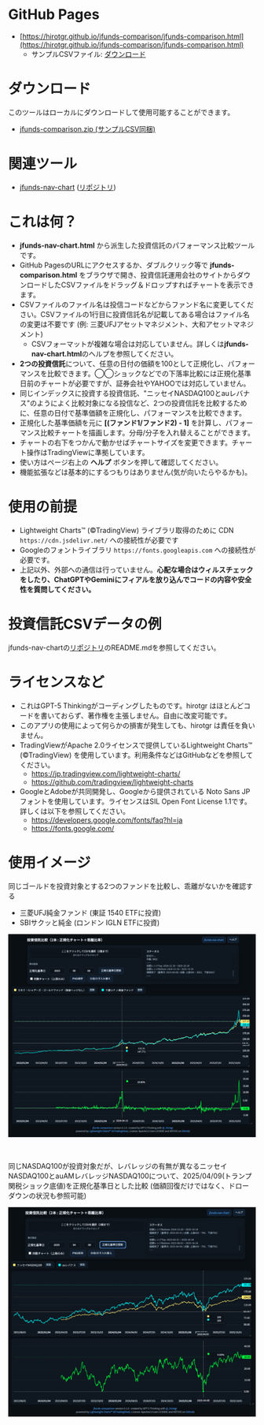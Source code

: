 
# GitHub Pages

* [https://hirotgr.github.io/jfunds-comparison/jfunds-comparison.html](https://hirotgr.github.io/jfunds-comparison/jfunds-comparison.html)
  * サンプルCSVファイル: [ダウンロード](https://raw.githubusercontent.com/hirotgr/jfunds-nav-chart/main/sample-csv.zip)

# ダウンロード

このツールはローカルにダウンロードして使用可能することができます。

* [jfunds-comparison.zip (サンプルCSV同梱)](https://raw.githubusercontent.com/hirotgr/jfunds-comparison/main/jfunds-comparison.zip)

# 関連ツール

* [jfunds-nav-chart](https://hirotgr.github.io/jfunds-nav-chart/jfunds-nav-chart.html) ([リポジトリ](https://github.com/hirotgr/jfunds-nav-chart))

# これは何？

* **jfunds-nav-chart.html** から派生した投資信託のパフォーマンス比較ツールです。
* GitHub PagesのURLにアクセスするか、ダブルクリック等で **jfunds-comparison.html** をブラウザで開き、投資信託運用会社のサイトからダウンロードしたCSVファイルをドラッグ＆ドロップすればチャートを表示できます。
* CSVファイルのファイル名は投信コードなどからファンド名に変更してください。CSVファイルの1行目に投資信託名が記載してある場合はファイル名の変更は不要です (例: 三菱UFJアセットマネジメント、大和アセットマネジメント)
  * CSVフォーマットが複雑な場合は対応していません。詳しくは**jfunds-nav-chart.html**のヘルプを参照してください。
* **2つの投資信託**について、任意の日付の価額を100として正規化し、パフォーマンスを比較できます。◯◯ショックなどでの下落率比較には正規化基準日前のチャートが必要ですが、証券会社やYAHOOでは対応していません。
* 同じインデックスに投資する投資信託、"ニッセイNASDAQ100とauレバナス"のようによく比較対象になる投信など、2つの投資信託を比較するために、任意の日付で基準価額を正規化し、パフォーマンスを比較できます。
* 正規化した基準価額を元に **[(ファンド1/ファンド2) - 1]** を計算し、パフォーマンス比較チャートを描画します。分母/分子を入れ替えることができます。
* チャートの右下をつかんで動かせばチャートサイズを変更できます。チャート操作はTradingViewに準拠しています。
* 使い方はページ右上の **ヘルプ** ボタンを押して確認してください。
* 機能拡張などは基本的にするつもりはありません(気が向いたらやるかも)。


# 使用の前提

* Lightweight Charts™︎ (©TradingView) ライブラリ取得のために CDN `https://cdn.jsdelivr.net/` への接続性が必要です
* Googleのフォントライブラリ `https://fonts.googleapis.com` への接続性が必要です。
* 上記以外、外部への通信は行っていません。**心配な場合はウィルスチェックをしたり、ChatGPTやGeminiにフィアルを放り込んでコードの内容や安全性を質問してください。**


# 投資信託CSVデータの例

jfunds-nav-chartの[リポジトリ](https://github.com/hirotgr/jfunds-nav-chart)のREADME.mdを参照してください。



# ライセンスなど

* これはGPT-5 Thinkingがコーディングしたものです。hirotgr はほとんどコードを書いておらず、著作権を主張しません。自由に改変可能です。
* このアプリの使用によって何らかの損害が発生しても、hirotgr は責任を負いません。
* TradingViewがApache 2.0ライセンスで提供しているLightweight Charts™︎ (©TradingView) を使用しています。利用条件などはGitHubなどを参照してください。
  * https://jp.tradingview.com/lightweight-charts/
  * https://github.com/tradingview/lightweight-charts
* GoogleとAdobeが共同開発し、Googleから提供されている Noto Sans JP フォントを使用しています。ライセンスはSIL Open Font License 1.1です。詳しくは以下を参照してください。
  * https://developers.google.com/fonts/faq?hl=ja
  * https://fonts.google.com/


# 使用イメージ

同じゴールドを投資対象とする2つのファンドを比較し、乖離がないかを確認する
* 三菱UFJ純金ファンド (東証 1540 ETFに投資)
* SBIサクッと純金 (ロンドン IGLN ETFに投資)

![](./README-1.png)

<br>

同じNASDAQ100が投資対象だが、レバレッジの有無が異なるニッセイNASDAQ100とauAMレバレッジNASDAQ100について、2025/04/09(トランプ関税ショック底値)を正規化基準日とした比較 (価額回復だけではなく、ドローダウンの状況も参照可能)

![](./README-2.png)
